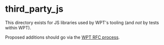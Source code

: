 third\_party\_js
================

This directory exists for JS libraries used by WPT's tooling (and *not* by tests within WPT).

Proposed additions should go via the [WPT RFC process](https://github.com/web-platform-tests/rfcs).

